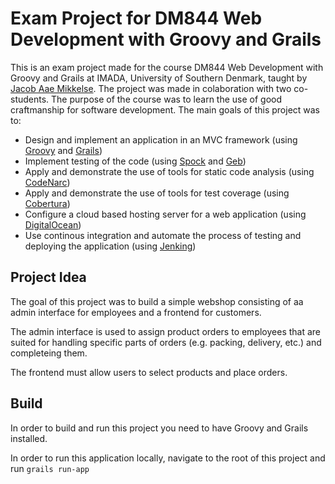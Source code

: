 # Exam Project for DM844 Web Development with Groovy and Grails

This is an exam project made for the course DM844 Web Development with Groovy and Grails at IMADA, University of Southern Denmark, taught by [Jacob Aae Mikkelse](http://grydeske.net). The project was made in colaboration with two co-students. The purpose of the course was to learn the use of good craftmanship for software development. The main goals of this project was to:

* Design and implement an application in an MVC framework (using [Groovy](http://www.groovy-lang.org) and [Grails](https://grails.org))
* Implement testing of the code (using [Spock](http://spockframework.org/spock/docs/1.1-rc-2/index.html) and [Geb](http://www.gebish.org))
* Apply and demonstrate the use of tools for static code analysis (using [CodeNarc](http://codenarc.sourceforge.net))
* Apply and demonstrate the use of tools for test coverage (using [Cobertura](http://cobertura.github.io/cobertura/))
* Configure a cloud based hosting server for a web application (using [DigitalOcean](https://www.digitalocean.com))
* Use continous integration and automate the process of testing and deploying the application (using [Jenking](https://jenkins.io))

## Project Idea

The goal of this project was to build a simple webshop consisting of aa admin interface for employees and a frontend for customers.

The admin interface is used to assign product orders to employees that are suited for handling specific parts of orders (e.g. packing, delivery, etc.) and completeing them.

The frontend must allow users to select products and place orders.

## Build
In order to build and run this project you need to have Groovy and Grails installed.

In order to run this application locally, navigate to the root of this project and run `grails run-app`

